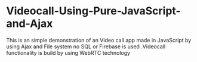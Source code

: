 # Videocall-Using-Pure-JavaScript-and-Ajax
This is an simple demonstration of an Video call app made in JavaScript by using Ajax and File system no SQL or Firebase is used .Videocall functionality is build by using WebRTC technology
